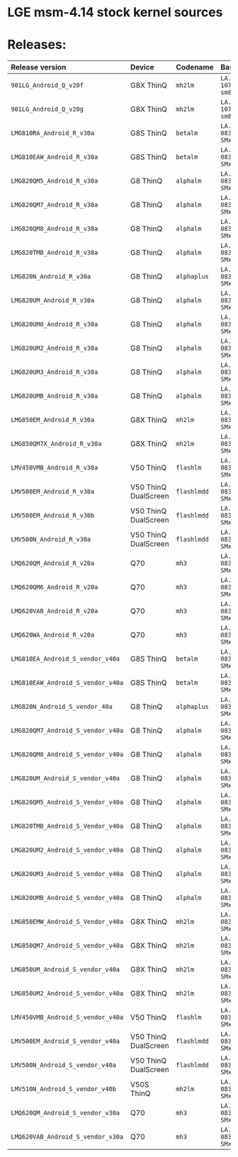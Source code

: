 # LGE msm-4.14 stock kernel sources

# Releases:

| Release version                   | Device               | Codename    | Base tag                      |
|:--------------------------------- |:-------------------- |:----------- | :---------------------------- |
| `901LG_Android_Q_v20f`            | G8X ThinQ            | `mh2lm`     | `LA.UM.8.1.r1-10700-sm8150.0` |
| `901LG_Android_Q_v20g`            | G8X ThinQ            | `mh2lm`     | `LA.UM.8.1.r1-10700-sm8150.0` |
| `LMG810RA_Android_R_v30a`         | G8S ThinQ            | `betalm`    | `LA.UM.9.1.r1-08300-SMxxx0.0` |
| `LMG810EAW_Android_R_v30a`        | G8S ThinQ            | `betalm`    | `LA.UM.9.1.r1-08300-SMxxx0.0` |
| `LMG820QM5_Android_R_v30a`        | G8 ThinQ             | `alphalm`   | `LA.UM.9.1.r1-08300-SMxxx0.0` |
| `LMG820QM7_Android_R_v30a`        | G8 ThinQ             | `alphalm`   | `LA.UM.9.1.r1-08300-SMxxx0.0` |
| `LMG820QM8_Android_R_v30a`        | G8 ThinQ             | `alphalm`   | `LA.UM.9.1.r1-08300-SMxxx0.0` |
| `LMG820TMB_Android_R_v30a`        | G8 ThinQ             | `alphalm`   | `LA.UM.9.1.r1-08300-SMxxx0.0` |
| `LMG820N_Android_R_v30a`          | G8 ThinQ             | `alphaplus` | `LA.UM.9.1.r1-08300-SMxxx0.0` |
| `LMG820UM_Android_R_v30a`         | G8 ThinQ             | `alphalm`   | `LA.UM.9.1.r1-08300-SMxxx0.0` |
| `LMG820UM0_Android_R_v30a`        | G8 ThinQ             | `alphalm`   | `LA.UM.9.1.r1-08300-SMxxx0.0` |
| `LMG820UM2_Android_R_v30a`        | G8 ThinQ             | `alphalm`   | `LA.UM.9.1.r1-08300-SMxxx0.0` |
| `LMG820UM3_Android_R_v30a`        | G8 ThinQ             | `alphalm`   | `LA.UM.9.1.r1-08300-SMxxx0.0` |
| `LMG820UMB_Android_R_v30a`        | G8 ThinQ             | `alphalm`   | `LA.UM.9.1.r1-08300-SMxxx0.0` |
| `LMG850EM_Android_R_v30a`         | G8X ThinQ            | `mh2lm`     | `LA.UM.9.1.r1-08300-SMxxx0.0` |
| `LMG850QM7X_Android_R_v30a`       | G8X ThinQ            | `mh2lm`     | `LA.UM.9.1.r1-08300-SMxxx0.0` |
| `LMV450VMB_Android_R_v30a`        | V50 ThinQ            | `flashlm`   | `LA.UM.9.1.r1-08300-SMxxx0.0` |
| `LMV500EM_Android_R_v30a`         | V50 ThinQ DualScreen | `flashlmdd` | `LA.UM.9.1.r1-08300-SMxxx0.0` |
| `LMV500EM_Android_R_v30b`         | V50 ThinQ DualScreen | `flashlmdd` | `LA.UM.9.1.r1-08300-SMxxx0.0` |
| `LMV500N_Android_R_v30a`          | V50 ThinQ DualScreen | `flashlmdd` | `LA.UM.9.1.r1-08300-SMxxx0.0` |
| `LMQ620QM_Android_R_v20a`         | Q70                  | `mh3`       | `LA.UM.9.1.r1-08300-SMxxx0.0` |
| `LMQ620QM6_Android_R_v20a`        | Q70                  | `mh3`       | `LA.UM.9.1.r1-08300-SMxxx0.0` |
| `LMQ620VAB_Android_R_v20a`        | Q70                  | `mh3`       | `LA.UM.9.1.r1-08300-SMxxx0.0` |
| `LMQ620WA_Android_R_v20a`         | Q70                  | `mh3`       | `LA.UM.9.1.r1-08300-SMxxx0.0` |
| `LMG810EA_Android_S_vendor_v40a`  | G8S ThinQ            | `betalm`    | `LA.UM.9.1.r1-08300-SMxxx0.0` |
| `LMG810EAW_Android_S_vendor_v40a` | G8S ThinQ            | `betalm`    | `LA.UM.9.1.r1-08300-SMxxx0.0` |
| `LMG820N_Android_S_vendor_40a`    | G8 ThinQ             | `alphaplus` | `LA.UM.9.1.r1-08300-SMxxx0.0` |
| `LMG820QM7_Android_S_vendor_v40a` | G8 ThinQ             | `alphalm`   | `LA.UM.9.1.r1-08300-SMxxx0.0` |
| `LMG820QM8_Android_S_vendor_v40a` | G8 ThinQ             | `alphalm`   | `LA.UM.9.1.r1-08300-SMxxx0.0` |
| `LMG820UM_Android_S_vendor_v40a`  | G8 ThinQ             | `alphalm`   | `LA.UM.9.1.r1-08300-SMxxx0.0` |
| `LMG820QM5_Android_S_Vendor_v40a` | G8 ThinQ             | `alphalm`   | `LA.UM.9.1.r1-08300-SMxxx0.0` |
| `LMG820TMB_Android_S_Vendor_v40a` | G8 ThinQ             | `alphalm`   | `LA.UM.9.1.r1-08300-SMxxx0.0` |
| `LMG820UM2_Android_S_vendor_v40a` | G8 ThinQ             | `alphalm`   | `LA.UM.9.1.r1-08300-SMxxx0.0` |
| `LMG820UM3_Android_S_vendor_v40a` | G8 ThinQ             | `alphalm`   | `LA.UM.9.1.r1-08300-SMxxx0.0` |
| `LMG820UMB_Android_S_vendor_v40a` | G8 ThinQ             | `alphalm`   | `LA.UM.9.1.r1-08300-SMxxx0.0` |
| `LMG850EMW_Android_S_Vendor_v40a` | G8X ThinQ            | `mh2lm`     | `LA.UM.9.1.r1-08300-SMxxx0.0` |
| `LMG850QM7_Android_S_vendor_v40a` | G8X ThinQ            | `mh2lm`     | `LA.UM.9.1.r1-08300-SMxxx0.0` |
| `LMG850UM_Android_S_vendor_v40a`  | G8X ThinQ            | `mh2lm`     | `LA.UM.9.1.r1-08300-SMxxx0.0` |
| `LMG850UM2_Android_S_vendor_v40a` | G8X ThinQ            | `mh2lm`     | `LA.UM.9.1.r1-08300-SMxxx0.0` |
| `LMV450VMB_Android_S_vendor_v40a` | V50 ThinQ            | `flashlm`   | `LA.UM.9.1.r1-08300-SMxxx0.0` |
| `LMV500EM_Android_S_vendor_v40a`  | V50 ThinQ DualScreen | `flashlmdd` | `LA.UM.9.1.r1-08300-SMxxx0.0` |
| `LMV500N_Android_S_vendor_v40a`   | V50 ThinQ DualScreen | `flashlmdd` | `LA.UM.9.1.r1-08300-SMxxx0.0` |
| `LMV510N_Android_S_vendor_v40b`   | V50S ThinQ           | `mh2lm`     | `LA.UM.9.1.r1-08300-SMxxx0.0` |
| `LMQ620QM_Android_S_vendor_v30a`  | Q70                  | `mh3`       | `LA.UM.9.1.r1-08300-SMxxx0.0` |
| `LMQ620VAB_Android_S_vendor_v30a` | Q70                  | `mh3`       | `LA.UM.9.1.r1-08300-SMxxx0.0` |

